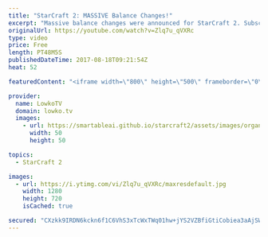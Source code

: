 ```yaml
---
title: "StarCraft 2: MASSIVE Balance Changes!"
excerpt: "Massive balance changes were announced for StarCraft 2. Subscribe for more videos: http://lowko.tv/youtube Patch notes: https://goo.gl/64DKjp  In order to keep the game fresh, massive balance changes have been announced for StarCraft 2. In this video I read out all of the patch notes where the latest"
originalUrl: https://youtube.com/watch?v=Zlq7u_qVXRc
type: video
price: Free
length: PT48M5S
publishedDateTime: 2017-08-18T09:21:54Z
heat: 52

featuredContent: "<iframe width=\"800\" height=\"500\" frameborder=\"0\" src=\"https://www.youtube.com/embed/Zlq7u_qVXRc\" allow=\"accelerometer; autoplay; encrypted-media; gyroscope; picture-in-picture\" allowfullscreen></iframe>"

provider:
  name: LowkoTV
  domain: lowko.tv
  images:
    - url: https://smartableai.github.io/starcraft2/assets/images/organizations/lowko.tv-50x50.jpg
      width: 50
      height: 50

topics:
  - StarCraft 2

images:
  - url: https://i.ytimg.com/vi/Zlq7u_qVXRc/maxresdefault.jpg
    width: 1280
    height: 720
    isCached: true

secured: "CXzkk9IRDN6kckn6f1C6VhS3xTcWxTWq01hw+jYS2VZBfiGtiCobiea3aAjSWshZcxxhI0VDtADpLlc5n5tMfMzuJsCQiCddikG5nCpO5dr9VByg+gcclJ8/goRkHHDBWHW8om72yFu8S+X4neC6g9kQIm3pyuQ/unU2d+QwGtgCCrrLVaN5Sls+c4CLv7KMaY63ONaSRp52bHA913SVm74NyO1Yqqvfyng/OuN3UrQLBPWGKfbIDVlJC3vF1709yRPAaF7uCOXu07A50jFliRrAZVGU8eg3EEekI9zIeTL1AIqJ0LoklOqmwAsoyff0iypRRXMPBcnbS9Ko5EChyUI7zXET3ILa+LAKJV5aebW/oF6emXPEd1tFRsgf1mwLR42Ny5eu8f9jOBETWaT/RAQF1npG99+GcUgRRDJfelQstgKq8h6WUFmOWul6Futl;qbvnLWqzYUcFhHjP/fO27A=="
---
```


